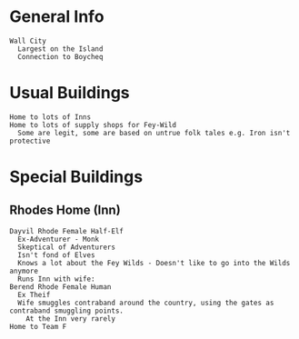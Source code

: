 # General Info

    Wall City
      Largest on the Island
      Connection to Boycheq

# Usual Buildings
  
    Home to lots of Inns 
    Home to lots of supply shops for Fey-Wild
      Some are legit, some are based on untrue folk tales e.g. Iron isn't protective

# Special Buildings

 ## Rhodes Home (Inn)
    Dayvil Rhode Female Half-Elf
      Ex-Adventurer - Monk
      Skeptical of Adventurers
      Isn't fond of Elves
      Knows a lot about the Fey Wilds - Doesn't like to go into the Wilds anymore
      Runs Inn with wife:
    Berend Rhode Female Human  
      Ex Theif
      Wife smuggles contraband around the country, using the gates as contraband smuggling points.
        At the Inn very rarely
    Home to Team F
    
